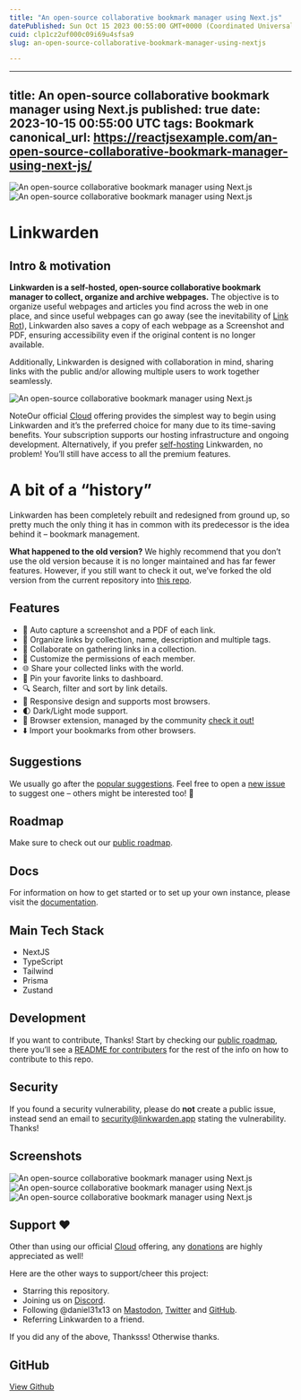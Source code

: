 ```yaml
---
title: "An open-source collaborative bookmark manager using Next.js"
datePublished: Sun Oct 15 2023 00:55:00 GMT+0000 (Coordinated Universal Time)
cuid: clp1cz2uf000c09i69u4sfsa9
slug: an-open-source-collaborative-bookmark-manager-using-nextjs

---
```


---
title: An open-source collaborative bookmark manager using Next.js
published: true
date: 2023-10-15 00:55:00 UTC
tags: Bookmark
canonical_url: https://reactjsexample.com/an-open-source-collaborative-bookmark-manager-using-next-js/
---

 ![An open-source collaborative bookmark manager using Next.js](https://cdn.hashnode.com/res/hashnode/image/upload/v1700149251623/108144d7-4543-495d-9830-a3b660253f95.png) ![An open-source collaborative bookmark manager using Next.js](https://cdn.hashnode.com/res/hashnode/image/upload/v1700149253072/088b3a37-3e28-431f-b853-984041826344.jpeg)

# Linkwarden

## Intro & motivation

**Linkwarden is a self-hosted, open-source collaborative bookmark manager to collect, organize and archive webpages.** The objective is to organize useful webpages and articles you find across the web in one place, and since useful webpages can go away (see the inevitability of [Link Rot](https://www.howtogeek.com/786227/what-is-link-rot-and-how-does-it-threaten-the-web/)), Linkwarden also saves a copy of each webpage as a Screenshot and PDF, ensuring accessibility even if the original content is no longer available.

Additionally, Linkwarden is designed with collaboration in mind, sharing links with the public and/or allowing multiple users to work together seamlessly.

![An open-source collaborative bookmark manager using Next.js](https://cdn.hashnode.com/res/hashnode/image/upload/v1700149254751/27385fd8-3c2c-402f-b98e-8cec4b318fdb.png)

NoteOur official [Cloud](https://linkwarden.app/#pricing) offering provides the simplest way to begin using Linkwarden and it’s the preferred choice for many due to its time-saving benefits. Your subscription supports our hosting infrastructure and ongoing development. Alternatively, if you prefer [self-hosting](https://docs.linkwarden.app/self-hosting/installation) Linkwarden, no problem! You’ll still have access to all the premium features.

# **A bit of a “history”**

Linkwarden has been completely rebuilt and redesigned from ground up, so pretty much the only thing it has in common with its predecessor is the idea behind it – bookmark management.

**What happened to the old version?** We highly recommend that you don’t use the old version because it is no longer maintained and has far fewer features. However, if you still want to check it out, we’ve forked the old version from the current repository into [this repo](https://github.com/linkwarden/linkwarden-old).

## Features

- 📸 Auto capture a screenshot and a PDF of each link.
- 📂 Organize links by collection, name, description and multiple tags.
- 👥 Collaborate on gathering links in a collection.
- 🔐 Customize the permissions of each member.
- 🌐 Share your collected links with the world.
- 📌 Pin your favorite links to dashboard.
- 🔍 Search, filter and sort by link details.
- 📱 Responsive design and supports most browsers.
- 🌓 Dark/Light mode support.
- 🧩 Browser extension, managed by the community [check it out!](https://github.com/linkwarden/browser-extension)
- ⬇️ Import your bookmarks from other browsers.

## Suggestions

We usually go after the [popular suggestions](https://github.com/linkwarden/linkwarden/issues?q=is%3Aissue+is%3Aopen+sort%3Areactions-%2B1-desc). Feel free to open a [new issue](https://github.com/linkwarden/linkwarden/issues/new?assignees=&labels=enhancement&projects=&template=feature_request.md&title=) to suggest one – others might be interested too! 🙂

## Roadmap

Make sure to check out our [public roadmap](https://github.com/orgs/linkwarden/projects/1).

## Docs

For information on how to get started or to set up your own instance, please visit the [documentation](https://docs.linkwarden.app).

## Main Tech Stack

- NextJS
- TypeScript
- Tailwind
- Prisma
- Zustand

## Development

If you want to contribute, Thanks! Start by checking our [public roadmap](https://github.com/orgs/linkwarden/projects/1), there you’ll see a [README for contributers](https://github.com/orgs/linkwarden/projects/1?pane=issue&itemId=34708277) for the rest of the info on how to contribute to this repo.

## Security

If you found a security vulnerability, please do **not** create a public issue, instead send an email to [security@linkwarden.app](mailto:security@linkwarden.app) stating the vulnerability. Thanks!

## Screenshots

 ![An open-source collaborative bookmark manager using Next.js](https://cdn.hashnode.com/res/hashnode/image/upload/v1700149256568/63a7e146-c458-4849-87e3-4afba5b5712c.png) ![An open-source collaborative bookmark manager using Next.js](https://cdn.hashnode.com/res/hashnode/image/upload/v1700149258218/4b66b50d-fbf0-4243-8047-03e8d37a3656.png) ![An open-source collaborative bookmark manager using Next.js](https://cdn.hashnode.com/res/hashnode/image/upload/v1700149260000/ec04dbfe-343d-46d5-a0e4-b2ea4c946db6.png)

## Support ❤

Other than using our official [Cloud](https://linkwarden.app/#pricing) offering, any [donations](https://opencollective.com/linkwarden) are highly appreciated as well!

Here are the other ways to support/cheer this project:

- Starring this repository.
- Joining us on [Discord](https://discord.com/invite/CtuYV47nuJ).
- Following @daniel31x13 on [Mastodon](https://mastodon.social/@daniel31x13), [Twitter](https://twitter.com/daniel31x13) and [GitHub](https://github.com/daniel31x13).
- Referring Linkwarden to a friend.

If you did any of the above, Thanksss! Otherwise thanks.

## GitHub

[View Github](https://github.com/Daniel31x13/linkwarden?ref=reactjsexample.com)